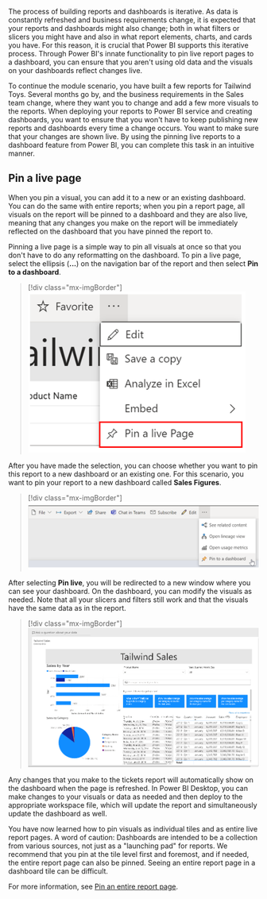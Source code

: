 The process of building reports and dashboards is iterative. As data is constantly refreshed and business requirements change, it is expected that your reports and dashboards might also change; both in what filters or slicers you might have and also in what report elements, charts, and cards you have. For this reason, it is crucial that Power BI supports this iterative process. Through Power BI's innate functionality to pin live report pages to a dashboard, you can ensure that you aren't using old data and the visuals on your dashboards reflect changes live.

To continue the module scenario, you have built a few reports for Tailwind Toys. Several months go by, and the business requirements in the Sales team change, where they want you to change and add a few more visuals to the reports. When deploying your reports to Power BI service and creating dashboards, you want to ensure that you won't have to keep publishing new reports and dashboards every time a change occurs. You want to make sure that your changes are shown live. By using the pinning live reports to a dashboard feature from Power BI, you can complete this task in an intuitive manner.

## Pin a live page

When you pin a visual, you can add it to a new or an existing dashboard. You can do the same with entire reports; when you pin a report page, all visuals on the report will be pinned to a dashboard and they are also live, meaning that any changes you make on the report will be immediately reflected on the dashboard that you have pinned the report to.

Pinning a live page is a simple way to pin all visuals at once so that you don't have to do any reformatting on the dashboard. To pin a live page, select the ellipsis (**...**) on the navigation bar of the report and then select **Pin to a dashboard**.

> [!div class="mx-imgBorder"]
> [![Pin a live page](../media/05-pin-live-page-ssm.png)](../media/05-pin-live-page-ssm.png#lightbox)

After you have made the selection, you can choose whether you want to pin this report to a new dashboard or an existing one. For this scenario, you want to pin your report to a new dashboard called **Sales Figures**.

> [!div class="mx-imgBorder"]
> [![Pin to dashboard example](../media/05-pin-live-page-ss.png)](../media/05-pin-live-page-ss.png#lightbox)

After selecting **Pin live**, you will be redirected to a new window where you can see your dashboard. On the dashboard, you can modify the visuals as needed. Note that all your slicers and filters still work and that the visuals have the same data as in the report.

> [!div class="mx-imgBorder"]
> [![Dashboard example](../media/05-dashboard-example-ss.png)](../media/05-dashboard-example-ss.png#lightbox)

Any changes that you make to the tickets report will automatically show on the dashboard when the page is refreshed. In Power BI Desktop, you can make changes to your visuals or data as needed and then deploy to the appropriate workspace file, which will update the report and simultaneously update the dashboard as well.

You have now learned how to pin visuals as individual tiles and as entire live report pages. A word of caution: Dashboards are intended to be a collection from various sources, not just as a "launching pad" for reports. We recommend that you pin at the tile level first and foremost, and if needed, the entire report page can also be pinned. Seeing an entire report page in a dashboard tile can be difficult.

For more information, see [Pin an entire report page](https://docs.microsoft.com/power-bi/create-reports/service-dashboard-pin-live-tile-from-report/?azure-portal=true).

